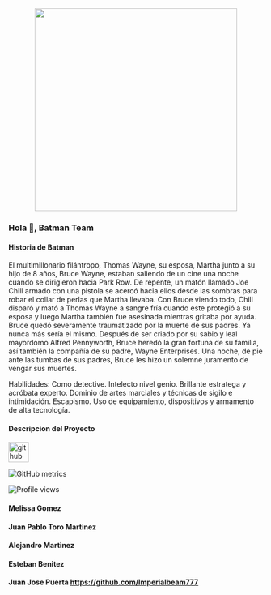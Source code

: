 <div id="header" align="center">
  <img src="https://www.canva.com/design/DAFe3YNbWiQ/vzX6rU_VB6O0Lj1hUnFsBA/view" width="400"/>
</div>

### Hola 👋, Batman Team

#### Historia de Batman
El multimillonario filántropo, Thomas Wayne, su esposa, Martha junto a su hijo de 8 años, Bruce Wayne, estaban saliendo de un cine una noche cuando se dirigieron hacia Park Row. De repente, un matón llamado Joe Chill armado con una pistola se acercó hacia ellos desde las sombras para robar el collar de perlas que Martha llevaba. Con Bruce viendo todo, Chill disparó y mató a Thomas Wayne a sangre fría cuando este protegió a su esposa y luego Martha también fue asesinada mientras gritaba por ayuda. Bruce quedó severamente traumatizado por la muerte de sus padres. Ya nunca más sería el mismo. Después de ser criado por su sabio y leal mayordomo Alfred Pennyworth, Bruce heredó la gran fortuna de su familia, así también la compañía de su padre, Wayne Enterprises. Una noche, de pie ante las tumbas de sus padres, Bruce les hizo un solemne juramento de vengar sus muertes.

Habilidades: Como detective. Intelecto nivel genio.​ Brillante estratega y acróbata experto. Dominio de artes marciales y técnicas de sigilo e intimidación. Escapismo. Uso de equipamiento, dispositivos y armamento de alta tecnología.

#### Descripcion del Proyecto 

[<img src='https://cdn.jsdelivr.net/npm/simple-icons@3.0.1/icons/github.svg' alt='github' height='40'>](https://github.com/Grupo5gt)  

![GitHub metrics](https://metrics.lecoq.io/Grupo5gt)  

![Profile views](https://gpvc.arturio.dev/Grupo5gt)  

#### Melissa Gomez 
#### Juan Pablo Toro Martinez 
#### Alejandro Martinez
#### Esteban Benitez
#### Juan Jose Puerta https://github.com/Imperialbeam777

